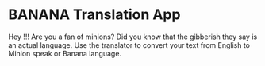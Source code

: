# BANANA Translation App

Hey !!! Are you a fan of minions? Did you know that the gibberish they say is an actual language. Use the translator to convert your text from English to Minion speak or Banana language.